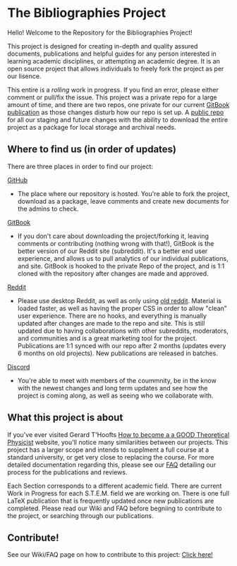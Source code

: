 # The Bibliographies Project

Hello! Welcome to the Repository for the Bibliographies Project!

This project is designed for creating in-depth and quality assured documents, publications and helpful guides for any person interested in learning academic disciplines, or attempting an academic degree. It is an open source project that allows individuals to freely fork the project as per our lisence. 

This entire is a *rolling* work in progress. If you find an error, please either comment or pull/fix the issue. This project was a private repo for a large amount of time, and there are two repos, one private for our current [GitBook publication](https://app.gitbook.com/@bibliographies-project/s/bibliographies-project/) as those changes disturb how our repo is set up. A [public repo](https://github.com/BibliographiesProject/Bibliographies) for all our staging and future changes with the ability to download the entire project as a package for local storage and archival needs.

## Where to find us (in order of updates)

There are three places in order to find our project:

[GitHub](https://github.com/BibliographiesProject/Bibliographies)

 * The place where our repository is hosted. You're able to fork the project, download as a package, leave comments and create new documents for the admins to check.


[GitBook](https://app.gitbook.com/@bibliographies-project/s/bibliographies-project/)

 * If you don't care about downloading the project/forking it, leaving comments or contributing (nothing wrong with that!), GitBook is the better version of our Reddit site (subreddit). It's a better end user experience, and allows us to pull analytics of our individual publications, and site. GitBook is hooked to the private Repo of the project, and is 1:1 cloned with the repository after changes are made and approved.


[Reddit](https://www.reddit.com/r/bibliographies/)

 * Please use desktop Reddit, as well as only using [old reddit](https://old.reddit.com/r/bibliographies/). Material is loaded faster, as well as having the proper CSS in order to allow "clean" user experience. There are no hooks, and everything is manually updated after changes are made to the repo and site. This is still updated due to having collaborations with other subreddits, moderators, and communities and is a great marketing tool for the project. Publications are 1:1 synced with our repo after 2 months (updates every 6 months on old projects). New publications are released in batches. 

[Discord](https://discord.gg/PYZkaBUSFQ)

* You're able to meet with members of the coummnity, be in the know with the newest changes and long term updates and see how the project is coming along, as well as seeing who we collaborate with. 

## What this project is about

If you've ever visited Gerard T'Hoofts [How to become a a GOOD Theoretical Physicist](https://webspace.science.uu.nl/~gadda001/goodtheorist/index.html) website, you'll notice many similariities between our projects. This project has a larger scope and intends to supplment a full course at a standard university, or get very close to replacing the course. For more detailed documentation regarding this, please see our [FAQ]() detailing our process for the publications and reviews.

Each Section corresponds to a different academic field. There are current Work in Progress for each S.T.E.M. field we are working on. There is one full LaTeX publication that is frequently updated once new publications are completed. Please read our Wiki and FAQ before begniing to contribute to the project, or searching through our publications. 

## Contribute!

See our Wiki/FAQ page on how to contribute to this project: [Click here!]()

